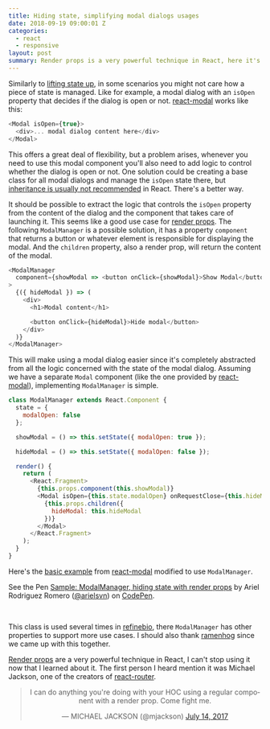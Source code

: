 ```yaml
---
title: Hiding state, simplifying modal dialogs usages
date: 2018-09-19 09:00:01 Z
categories:
  - react
  - responsive
layout: post
summary: Render props is a very powerful technique in React, here it's applied to Modal Dialogs to simplify their usage. There're examples with `react-modal`.
---
```


Similarly to [lifting state up](https://reactjs.org/docs/lifting-state-up.html), in some scenarios you might not care how a piece of state is managed. Like for example, a modal dialog with an `isOpen` property that decides if the dialog is open or not. [react-modal](https://github.com/reactjs/react-modal) works like this:

```js
<Modal isOpen={true}>
  <div>... modal dialog content here</div>
</Modal>
```

This offers a great deal of flexibility, but a problem arises, whenever you need to use this modal component you'll also need to add logic to control whether the dialog is open or not. One solution could be creating a base class for all modal dialogs and manage the `isOpen` state there, but [inheritance is usually not recommended](https://reactjs.org/docs/composition-vs-inheritance.html) in React. There's a better way.

It should be possible to extract the logic that controls the `isOpen` property from the content of the dialog and the component that takes care of launching it. This seems like a good use case for [render props](https://reactjs.org/docs/render-props.html). The following `ModalManager` is a possible solution, it has a property `component` that returns a button or whatever element is responsible for displaying the modal. And the `children` property, also a render prop, will return the content of the modal.

```js
<ModalManager
  component={showModal => <button onClick={showModal}>Show Modal</button>}
>
  {({ hideModal }) => (
    <div>
      <h1>Modal content</h1>

      <button onClick={hideModal}>Hide modal</button>
    </div>
  )}
</ModalManager>
```

This will make using a modal dialog easier since it's completely abstracted from all the logic concerned with the state of the modal dialog. Assuming we have a separate `Modal` component (like the one provided by [react-modal](https://github.com/reactjs/react-modal)), implementing `ModalManager` is simple.

```js
class ModalManager extends React.Component {
  state = {
    modalOpen: false
  };

  showModal = () => this.setState({ modalOpen: true });

  hideModal = () => this.setState({ modalOpen: false });

  render() {
    return (
      <React.Fragment>
        {this.props.component(this.showModal)}
        <Modal isOpen={this.state.modalOpen} onRequestClose={this.hideModal}>
          {this.props.children({
            hideModal: this.hideModal
          })}
        </Modal>
      </React.Fragment>
    );
  }
}
```

Here's the [basic example](http://reactcommunity.org/react-modal/examples/minimal.html) from [react-modal](https://github.com/reactjs/react-modal) modified to use `ModalManager`.

<p data-height="401" data-theme-id="dark" data-slug-hash="QVJxpx" data-default-tab="result" data-user="arielsvn" data-pen-title="Sample: ModalManager, hiding state with render props" class="codepen">See the Pen <a href="https://codepen.io/arielsvn/pen/QVJxpx/">Sample: ModalManager, hiding state with render props</a> by Ariel Rodriguez Romero (<a href="https://codepen.io/arielsvn">@arielsvn</a>) on <a href="https://codepen.io">CodePen</a>.</p>
<script async src="https://static.codepen.io/assets/embed/ei.js"></script><br>

This class is used several times in [refinebio](https://github.com/AlexsLemonade/refinebio-frontend/blob/6d527419a39b297407e83fa594b71f721a91c7d9/src/components/Modal/ModalManager.js), there `ModalManager` has other properties to support more use cases. I should also thank [ramenhog](https://ramenhog.com/) since we came up with this together.

[Render props](https://reactjs.org/docs/render-props.html) are a very powerful technique in React, I can't stop using it now that I learned about it. The first person I heard mention it was Michael Jackson, one of the creators of [react-router](https://github.com/ReactTraining/react-router).

<center>
<blockquote class="twitter-tweet" data-conversation="none" data-lang="en"><p lang="en" dir="ltr">I can do anything you&#39;re doing with your HOC using a regular component with a render prop. Come fight me.</p>&mdash; MICHAEL JACKSON (@mjackson) <a href="https://twitter.com/mjackson/status/885910701520207872?ref_src=twsrc%5Etfw">July 14, 2017</a></blockquote>
<script async src="https://platform.twitter.com/widgets.js" charset="utf-8"></script><br>
</center>
